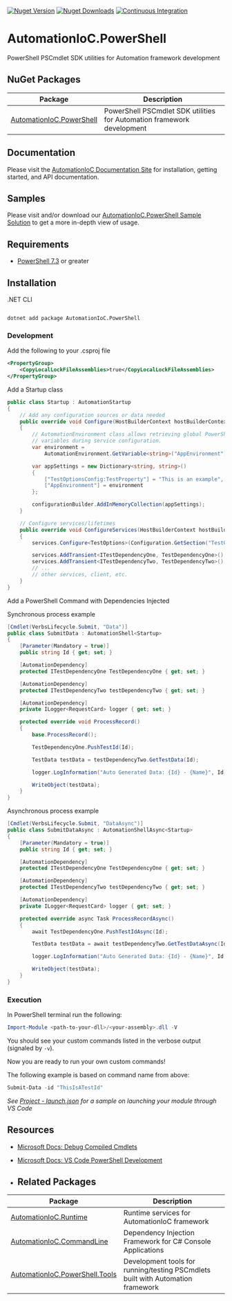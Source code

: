 [![Nuget Version](https://img.shields.io/nuget/v/AutomationIoC.PowerShell?logo=nuget)](https://www.nuget.org/packages/AutomationIoC.PowerShell)
[![Nuget Downloads](https://img.shields.io/nuget/dt/AutomationIoC.PowerShell?logo=nuget)](https://www.nuget.org/packages/AutomationIoC.PowerShell)
[![Continuous Integration](https://github.com/kenswan/AutomationIoC/actions/workflows/continuous-integration.yml/badge.svg)](https://github.com/kenswan/AutomationIoC/actions/workflows/continuous-integration.yml)

# AutomationIoC.PowerShell

PowerShell PSCmdlet SDK utilities for Automation framework development

## NuGet Packages

| Package                                                                              | Description                                                            |
| ------------------------------------------------------------------------------------ | ---------------------------------------------------------------------- |
| [AutomationIoC.PowerShell](https://www.nuget.org/packages/AutomationIoC.PowerShell/) | PowerShell PSCmdlet SDK utilities for Automation framework development |

## Documentation

Please visit the [AutomationIoC Documentation Site](https://kenswan.github.io/AutomationIoC/) for installation, getting started, and API documentation.

## Samples

Please visit and/or download our [AutomationIoC.PowerShell Sample Solution](https://github.com/kenswan/AutomationIoC/tree/main/samples/PowerShellSample) to get a more in-depth view of usage.

## Requirements

- [PowerShell 7.3](https://docs.microsoft.com/en-us/powershell/scripting/install/installing-powershell-on-windows?view=powershell-7.3) or greater

## Installation

.NET CLI

```dotnetcli

dotnet add package AutomationIoC.PowerShell

```

### Development

Add the following to your .csproj file

```xml
<PropertyGroup>
    <CopyLocalLockFileAssemblies>true</CopyLocalLockFileAssemblies>
</PropertyGroup>
```

Add a Startup class

```csharp
public class Startup : AutomationStartup
{
    // Add any configuration sources or data needed
    public override void Configure(HostBuilderContext hostBuilderContext, IConfigurationBuilder configurationBuilder)
    {
        // AutomationEnvironment class allows retrieving global PowerShell
        // variables during service configuration.
        var environment =
            AutomationEnvironment.GetVariable<string>("AppEnvironment");

        var appSettings = new Dictionary<string, string>()
        {
            ["TestOptionsConfig:TestProperty"] = "This is an example",
            ["AppEnvironment"] = environment
        };

        configurationBuilder.AddInMemoryCollection(appSettings);
    }

    // Configure services/lifetimes
    public override void ConfigureServices(HostBuilderContext hostBuilderContext, IServiceCollection services)
    {
        services.Configure<TestOptions>(Configuration.GetSection("TestOptionsConfig"));

        services.AddTransient<ITestDependencyOne, TestDependencyOne>();
        services.AddTransient<ITestDependencyTwo, TestDependencyTwo>();
        // ...
        // other services, client, etc.
    }
}
```

Add a PowerShell Command with Dependencies Injected

Synchronous process example

```csharp
[Cmdlet(VerbsLifecycle.Submit, "Data")]
public class SubmitData : AutomationShell<Startup>
{
    [Parameter(Mandatory = true)]
    public string Id { get; set; }

    [AutomationDependency]
    protected ITestDependencyOne TestDependencyOne { get; set; }

    [AutomationDependency]
    protected ITestDependencyTwo testDependencyTwo { get; set; }

    [AutomationDependency]
    private ILogger<RequestCard> logger { get; set; }

    protected override void ProcessRecord()
    {
        base.ProcessRecord();

        TestDependencyOne.PushTestId(Id);

        TestData testData = testDependencyTwo.GetTestData(Id);

        logger.LogInformation("Auto Generated Data: {Id} - {Name}", Id, testData.Name);

        WriteObject(testData);
    }
}
```

Asynchronous process example

```csharp
[Cmdlet(VerbsLifecycle.Submit, "DataAsync")]
public class SubmitDataAsync : AutomationShellAsync<Startup>
{
    [Parameter(Mandatory = true)]
    public string Id { get; set; }

    [AutomationDependency]
    protected ITestDependencyOne TestDependencyOne { get; set; }

    [AutomationDependency]
    protected ITestDependencyTwo testDependencyTwo { get; set; }

    [AutomationDependency]
    private ILogger<RequestCard> logger { get; set; }

    protected override async Task ProcessRecordAsync()
    {
        await TestDependencyOne.PushTestIdAsync(Id);

        TestData testData = await testDependencyTwo.GetTestDataAsync(Id);

        logger.LogInformation("Auto Generated Data: {Id} - {Name}", Id, testData.Name);

        WriteObject(testData);
    }
}
```

### Execution

In PowerShell terminal run the following:

```powershell
Import-Module <path-to-your-dll>/<your-assembly>.dll -V
```

You should see your custom commands listed in the verbose output (signaled by `-v`).

Now you are ready to run your own custom commands!

The following example is based on command name from above:

```powershell
Submit-Data -id "ThisIsATestId"
```

_See [Project - launch.json](https://github.com/kenswan/AutomationIoC/blob/main/sample/.vscode/launch.json) for a sample
on launching your module through VS Code_

## Resources

- [Microsoft Docs: Debug Compiled Cmdlets](https://docs.microsoft.com/en-us/powershell/scripting/dev-cross-plat/vscode/using-vscode-for-debugging-compiled-cmdlets?view=powershell-7.2)
- [Microsoft Docs: VS Code PowerShell Development](https://docs.microsoft.com/en-us/powershell/scripting/dev-cross-plat/vscode/using-vscode?view=powershell-7.2)

- ## Related Packages

| Package                                                                                          | Description                                                                     |
| ------------------------------------------------------------------------------------------------ | ------------------------------------------------------------------------------- |
| [AutomationIoC.Runtime](https://www.nuget.org/packages/AutomationIoC.Runtime/)                   | Runtime services for AutomationIoC framework                                    |
| [AutomationIoC.CommandLine](https://www.nuget.org/packages/AutomationIoC.CommandLine/)           | Dependency Injection Framework for C# Console Applications                      |
| [AutomationIoC.PowerShell.Tools](https://www.nuget.org/packages/AutomationIoC.PowerShell.Tools/) | Development tools for running/testing PSCmdlets built with Automation framework |

